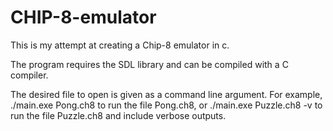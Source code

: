 # CHIP-8-emulator
This is my attempt at creating a Chip-8 emulator in c.

The program requires the SDL library and can be compiled with a C compiler.

The desired file to open is given as a command line argument. For example,
./main.exe Pong.ch8
to run the file Pong.ch8, or
./main.exe Puzzle.ch8 -v
to run the file Puzzle.ch8 and include verbose outputs.
